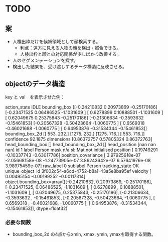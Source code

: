 # TODO
## 案
- 人検出枠だけを候補領域として顔検索する。
  - 利点：遠方に見える人物の顔を検出・照合できる。
  - 人検出枠と顔との対応関係が少しばかり改善する。
- 人のセグメンテーションを探す。
- 検出した結果を、受け渡しするデータ構造に反映させる。
  
## objectのデータ構造
key と val　を表示させた例：

action_state IDLE
bounding_box [[-0.24210832  0.20973869 -0.25170186]
 [-0.23471525  0.06486525 -1.1031609 ]
 [ 0.6278899   0.10888501 -1.1031609 ]
 [ 0.62049675  0.25375843 -0.25170186]
 [-0.21306634 -0.3593632  -0.15461853]
 [-0.20567328 -0.50423664 -1.0060775 ]
 [ 0.6569318  -0.46021688 -1.0060775 ]
 [ 0.64953876 -0.31534344 -0.15461853]]
bounding_box_2d [[ 553.  232.]
 [1275.  232.]
 [1275.  716.]
 [ 553.  716.]]
confidence 92.1875
dimensions [0.86372757 0.57805324 0.86372763]
head_bounding_box []
head_bounding_box_2d []
head_position [nan nan nan]
id 1
label Person
mask n/a sl::Mat not initialised
position [ 0.19749291 -0.10337743 -0.63017786]
position_covariance [ 3.97925618e-07 -2.05668158e-08 -1.24773905e-07  3.86243642e-07
  6.57641976e-08  3.98975459e-07]
raw_label 0
sublabel Person
tracking_state OK
unique_object_id 3f002c54-a6cd-4752-b8a1-43a5e8ba95ef
velocity [ 0.00495154 -0.00199252 -0.00117314]
object.bounding_box=array([[-0.24210832,  0.20973869, -0.25170186],
       [-0.23471525,  0.06486525, -1.1031609 ],
       [ 0.6278899 ,  0.10888501, -1.1031609 ],
       [ 0.62049675,  0.25375843, -0.25170186],
       [-0.21306634, -0.3593632 , -0.15461853],
       [-0.20567328, -0.50423664, -1.0060775 ],
       [ 0.6569318 , -0.46021688, -1.0060775 ],
       [ 0.64953876, -0.31534344, -0.15461853]], dtype=float32)


### 必要な関数
- bounding_box_2d の4点からxmin, xmax, ymin, ymaxを取得する関数。
